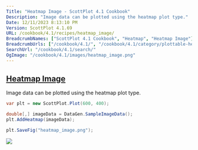 ```yaml
---
Title: "Heatmap Image - ScottPlot 4.1 Cookbook"
Description: "Image data can be plotted using the heatmap plot type."
Date: 12/11/2023 8:13:10 PM
Version: ScottPlot 4.1.69
URL: /cookbook/4.1/recipes/heatmap_image/
BreadcrumbNames: ["ScottPlot 4.1 Cookbook", "Heatmap", "Heatmap Image"]
BreadcrumbUrls: ["/cookbook/4.1/", "/cookbook/4.1/category/plottable-heatmap", "/cookbook/4.1/recipes/heatmap_image/"]
SearchUrl: "/cookbook/4.1/search/"
OgImage: "/cookbook/4.1/images/heatmap_image.png"
---
```


<h2><a id='heatmap-image' href='/cookbook/4.1/recipes/heatmap_image/'>Heatmap Image</a></h2>

Image data can be plotted using the heatmap plot type.

```cs
var plt = new ScottPlot.Plot(600, 400);

double[,] imageData = DataGen.SampleImageData();
plt.AddHeatmap(imageData);

plt.SaveFig("heatmap_image.png");
```

<img src='../../images/heatmap_image.png' class='d-block mx-auto my-5' />


